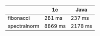 |              |      1c |    Java |
|--------------|----------|---------|
| fibonacci    |  281 ms |  237 ms |
| spectralnorm | 8869 ms | 2178 ms |
